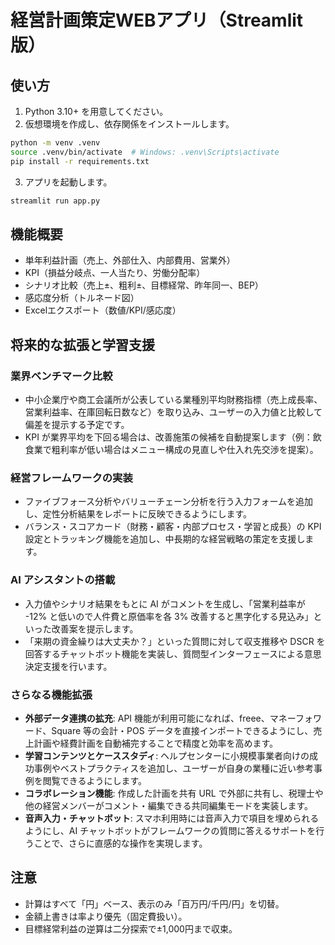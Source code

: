 # 経営計画策定WEBアプリ（Streamlit版）

## 使い方
1. Python 3.10+ を用意してください。
2. 仮想環境を作成し、依存関係をインストールします。

```bash
python -m venv .venv
source .venv/bin/activate  # Windows: .venv\Scripts\activate
pip install -r requirements.txt
```

3. アプリを起動します。

```bash
streamlit run app.py
```

## 機能概要
- 単年利益計画（売上、外部仕入、内部費用、営業外）
- KPI（損益分岐点、一人当たり、労働分配率）
- シナリオ比較（売上±、粗利±、目標経常、昨年同一、BEP）
- 感応度分析（トルネード図）
- Excelエクスポート（数値/KPI/感応度）

## 将来的な拡張と学習支援

### 業界ベンチマーク比較
- 中小企業庁や商工会議所が公表している業種別平均財務指標（売上成長率、営業利益率、在庫回転日数など）を取り込み、ユーザーの入力値と比較して偏差を提示する予定です。
- KPI が業界平均を下回る場合は、改善施策の候補を自動提案します（例：飲食業で粗利率が低い場合はメニュー構成の見直しや仕入れ先交渉を提案）。

### 経営フレームワークの実装
- ファイブフォース分析やバリューチェーン分析を行う入力フォームを追加し、定性分析結果をレポートに反映できるようにします。
- バランス・スコアカード（財務・顧客・内部プロセス・学習と成長）の KPI 設定とトラッキング機能を追加し、中長期的な経営戦略の策定を支援します。

### AI アシスタントの搭載
- 入力値やシナリオ結果をもとに AI がコメントを生成し、「営業利益率が -12% と低いので人件費と原価率を各 3% 改善すると黒字化する見込み」といった改善案を提示します。
- 「来期の資金繰りは大丈夫か？」といった質問に対して収支推移や DSCR を回答するチャットボット機能を実装し、質問型インターフェースによる意思決定支援を行います。

### さらなる機能拡張
- **外部データ連携の拡充**: API 機能が利用可能になれば、freee、マネーフォワード、Square 等の会計・POS データを直接インポートできるようにし、売上計画や経費計画を自動補完することで精度と効率を高めます。
- **学習コンテンツとケーススタディ**: ヘルプセンターに小規模事業者向けの成功事例やベストプラクティスを追加し、ユーザーが自身の業種に近い参考事例を閲覧できるようにします。
- **コラボレーション機能**: 作成した計画を共有 URL で外部に共有し、税理士や他の経営メンバーがコメント・編集できる共同編集モードを実装します。
- **音声入力・チャットボット**: スマホ利用時には音声入力で項目を埋められるようにし、AI チャットボットがフレームワークの質問に答えるサポートを行うことで、さらに直感的な操作を実現します。

## 注意
- 計算はすべて「円」ベース、表示のみ「百万円/千円/円」を切替。
- 金額上書きは率より優先（固定費扱い）。
- 目標経常利益の逆算は二分探索で±1,000円まで収束。
